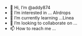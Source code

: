 - 👋 Hi, I’m @addy874
- 👀 I’m interested in ... AIrdrops
- 🌱 I’m currently learning ...Linea 
- 💞️ I’m looking to collaborate on ...
- 📫 How to reach me ...

<!---
addy874/addy874 is a ✨ special ✨ repository because its `README.md` (this file) appears on your GitHub profile.
You can click the Preview link to take a look at your changes.
--->
